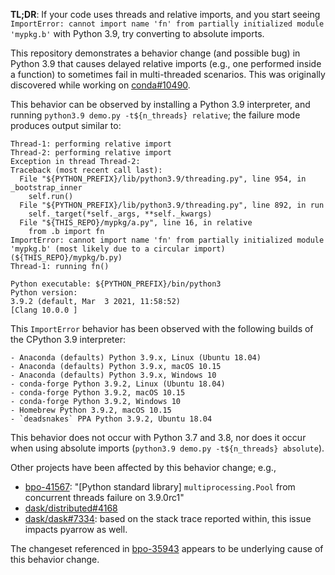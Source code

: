 **TL;DR**: If your code uses threads and relative imports, and you start seeing
`ImportError: cannot import name 'fn' from partially initialized module
'mypkg.b'` with Python 3.9, try converting to absolute imports.

This repository demonstrates a behavior change (and possible bug) in Python 3.9
that causes delayed relative imports (e.g., one performed inside a function) to
sometimes fail in multi-threaded scenarios.  This was originally discovered
while working on [conda#10490](https://github.com/conda/conda/issues/10490).

This behavior can be observed by installing a Python 3.9 interpreter, and
running `python3.9 demo.py -t${n_threads} relative`; the failure mode produces
output similar to:

```
Thread-1: performing relative import
Thread-2: performing relative import
Exception in thread Thread-2:
Traceback (most recent call last):
  File "${PYTHON_PREFIX}/lib/python3.9/threading.py", line 954, in _bootstrap_inner
    self.run()
  File "${PYTHON_PREFIX}/lib/python3.9/threading.py", line 892, in run
    self._target(*self._args, **self._kwargs)
  File "${THIS_REPO}/mypkg/a.py", line 16, in relative
    from .b import fn
ImportError: cannot import name 'fn' from partially initialized module 'mypkg.b' (most likely due to a circular import) (${THIS_REPO}/mypkg/b.py)
Thread-1: running fn()

Python executable: ${PYTHON_PREFIX}/bin/python3
Python version:
3.9.2 (default, Mar  3 2021, 11:58:52)
[Clang 10.0.0 ]
```

This `ImportError` behavior has been observed with the following builds of the
CPython 3.9 interpreter:

    - Anaconda (defaults) Python 3.9.x, Linux (Ubuntu 18.04)
    - Anaconda (defaults) Python 3.9.x, macOS 10.15
    - Anaconda (defaults) Python 3.9.x, Windows 10
    - conda-forge Python 3.9.2, Linux (Ubuntu 18.04)
    - conda-forge Python 3.9.2, macOS 10.15
    - conda-forge Python 3.9.2, Windows 10
    - Homebrew Python 3.9.2, macOS 10.15
    - `deadsnakes` PPA Python 3.9.2, Ubuntu 18.04

This behavior does not occur with Python 3.7 and 3.8, nor does it occur when
using absolute imports (`python3.9 demo.py -t${n_threads} absolute`).

Other projects have been affected by this behavior change; e.g.,

- [bpo-41567](https://bugs.python.org/issue41567): "[Python standard library]
  `multiprocessing.Pool` from concurrent threads failure on 3.9.0rc1"
- [dask/distributed#4168](https://github.com/dask/distributed/issues/4168)
- [dask/dask#7334](https://github.com/dask/dask/issues/7334): based on the
  stack trace reported within, this issue impacts pyarrow as well.

The changeset referenced in [bpo-35943](https://bugs.python.org/issue35943)
appears to be underlying cause of this behavior change.
